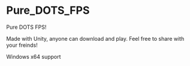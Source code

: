 # Pure_DOTS_FPS
Pure DOTS FPS!

Made with Unity, anyone can download and play. Feel free to share with your freinds!

Windows x64 support
